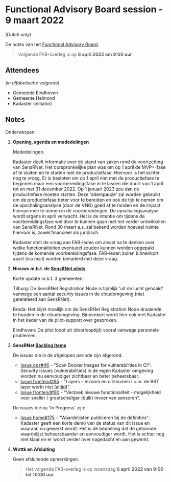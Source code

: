 # Functional Advisory Board session - 9 maart 2022

_(Dutch only)_

De notes van het [Functional Advisory Board](../FAB.md).

> Volgende FAB-overleg is op **6 april 2022 om 9:00 uur**

## Attendees

_(in alfabetische volgorde)_

- Gemeente Eindhoven
- Gemeente Helmond
- Kadaster (initiator)

## Notes

Onderwerpen:

1. **Opening, agenda en mededelingen**
   
     Mededelingen.
     
     Kadaster deelt informatie over de stand van zaken rond de voortzetting van SensRNet.
     Het oorspronkelijke plan was om op 1 april de MVP+-fase af te sluiten en te starten met de productiefase.
     Hiervoor is het echter nog te vroeg.
     Er is besloten om op 1 april niet met de productiefase te beginnen maar een voorbereidingsfase in te lassen die duurt van 1 april tot en met 31 december 2022.
     Op 1 januari 2023 zou dan de productiefase moeten starten.
     Deze 'adempauze' zal worden gebruikt om de productiefase beter voor te bereiden en ook de tijd te nemen om de opschalingsanalyse (door de VNG) goed af te ronden en de impact hiervan mee te nemen in de voorbereidingen.
     De opschalingsanalyse wordt ergens in april verwacht.
     Het is de intentie om tijdens de voorbereidingsfase wel door te kunnen gaan met het verder ontwikkelen van SensRNet.
     Rond 30 maart a.s. zal bekend worden hoeveel ruimte hiervoor is, zowel financieel als juridisch.

     Kadaster stelt de vraag aan FAB-leden om alvast na te denken over welke functionaliteiten eventueel zouden kunnen worden opgepakt tijdens de komende voorbereidingsfase.
     FAB-leden zullen binnenkort apart (via mail) worden benaderd met deze vraag.
     
2. **Nieuws m.b.t. de [SensRNet pilots](https://kadaster-labs.github.io/sensrnet-home/Pilots/)**

     Korte update m.b.t. 3 gemeenten:
     
     Tilburg: De SensRNet Registration Node is tijdelijk 'uit de lucht gehaald' vanwege een aantal security issues in de cloudomgeving (niet gerelateerd aan SensRNet).
     
     Breda: Het blijkt moeilijk om de SensRNet Registration Node draaiende te houden in de cloudomgeving. Binnenkort wordt hier ook met Kadaster in het kader van de pilot-support over gesproken.
     
     Eindhoven: De pilot loopt uit (doorlooptijd) vooral vanwege personele problemen.
     
3. **SensRNet [Backlog Items](https://github.com/orgs/kadaster-labs/projects/1)**
     
     De issues die in de afgelopen periode zijn afgerond:
     - [Issue ops#46](https://github.com/kadaster-labs/sensrnet-ops/issues/46) - "Scan Docker Images for vulnerabilities in CI":     
       Security issues (vulnerabilities) in de eigen Kadaster omgeving worden nu eenvoudiger zichtbaar en beter beheersbaar.
     - [Issue frontend#85](https://github.com/kadaster-labs/sensrnet-registry-frontend/issues/85) - "Layers – Inzoom en uitzoomen i.c.m. de BRT layer werkt niet (altijd)".
     - [Issue frontend#90](https://github.com/kadaster-labs/sensrnet-registry-frontend/issues/90) - "Verzoek nieuwe functionaliteit - mogelijkheid voor sneller / grootschaliger (bulk) invoer van sensoren".

     De issues die nu 'In Progress' zijn:
     - [Issue home#175](https://github.com/kadaster-labs/sensrnet-home/issues/175) - "Waardelijsten publiceren bij de definities":       
       Kadaster geeft een korte demo van de status van dit issue en waaraan nu gewerkt wordt.
       Het is de bedoeling dat de getoonde waardelijst beheersbaarder en eenvoudiger wordt.
       Het is echter nog niet klaar en er wordt verder over nagedacht en aan gewerkt.

5. **Wvttk en Afsluiting**

     Geen afsluitende opmerkingen.
     
     > Het volgende FAB-overleg is op woensdag **6 april 2022 van 9:00 tot 10:00 uur**.
